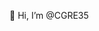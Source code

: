👋 Hi, I’m @CGRE35

<!---
CGRE35/CGRE35 is a ✨ special ✨ repository because its `README.md` (this file) appears on your GitHub profile.
You can click the Preview link to take a look at your changes.
--->

